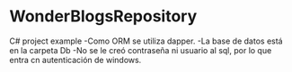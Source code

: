# WonderBlogsRepository
C# project example
-Como ORM se utiliza dapper.
-La base de datos está en la carpeta Db
-No se le creó contraseña ni usuario al sql, por lo que entra cn autenticación de windows.
